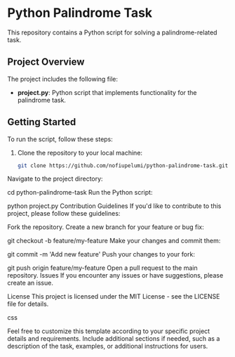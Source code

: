 # Python Palindrome Task

This repository contains a Python script for solving a palindrome-related task.

## Project Overview

The project includes the following file:

- **project.py**: Python script that implements functionality for the palindrome task.

## Getting Started

To run the script, follow these steps:

1. Clone the repository to your local machine:
   ```bash
   git clone https://github.com/nofiupelumi/python-palindrome-task.git
Navigate to the project directory:



cd python-palindrome-task
Run the Python script:



python project.py
Contribution Guidelines
If you'd like to contribute to this project, please follow these guidelines:

Fork the repository.
Create a new branch for your feature or bug fix:


git checkout -b feature/my-feature
Make your changes and commit them:


git commit -m 'Add new feature'
Push your changes to your fork:


git push origin feature/my-feature
Open a pull request to the main repository.
Issues
If you encounter any issues or have suggestions, please create an issue.

License
This project is licensed under the MIT License - see the LICENSE file for details.

css


Feel free to customize this template according to your specific project details and requirements. Include additional sections if needed, such as a description of the task, examples, or additional instructions for users.



